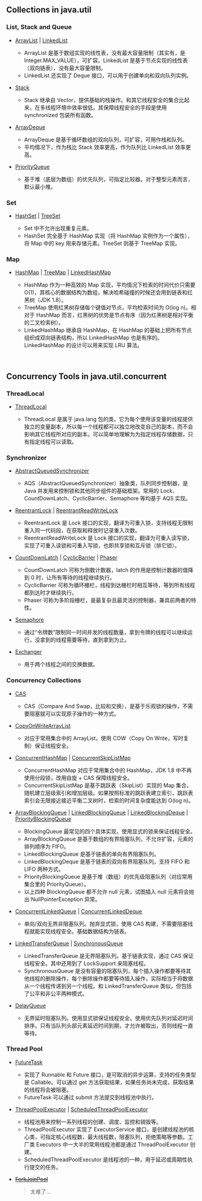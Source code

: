 ## Collections in java.util

### List, Stack and Queue

* [ArrayList](https://github.com/Augustvic/JavaSourceCodeAnalysis/blob/master/md/Collections/ArrayList.md) | [LinkedList](https://github.com/Augustvic/JavaSourceCodeAnalysis/blob/master/md/Collections/LinkedList.md)

  - ArrayList 是基于数组实现的线性表，没有最大容量限制（其实有，是 Integer.MAX_VALUE），可扩容。LinkedList 是基于节点实现的线性表（双向链表），没有最大容量限制。
  - LinkedList 还实现了 Deque 接口，可以用于创建单向和双向队列实例。

* [Stack](https://github.com/Augustvic/JavaSourceCodeAnalysis/blob/master/md/Collections/Stack.md)

  - Stack 继承自 Vector，提供基础的栈操作。和其它线程安全的集合比起来，在多线程环境中效率很低。其保障线程安全的手段是使用 synchronized 包装所有函数。

* [ArrayDeque](https://github.com/Augustvic/JavaSourceCodeAnalysis/blob/master/md/Collections/ArrayDeque.md)

  - ArrayDeque 是基于循环数组的双向队列，可扩容，可用作栈和队列。
  - 平均情况下，作为栈比 Stack 效率更高，作为队列比 LinkedList 效率更高。

* [PriorityQueue](https://github.com/Augustvic/JavaSourceCodeAnalysis/blob/master/md/Collections/PriorityQueue.md)

  - 基于堆（底层为数组）的优先队列，可指定比较器。对于整型元素而言，默认最小堆。

### Set

* [HashSet](https://github.com/Augustvic/JavaSourceCodeAnalysis/blob/master/md/Collections/HashSet.md) | [TreeSet](https://github.com/Augustvic/JavaSourceCodeAnalysis/blob/master/md/Collections/TreeSet.md)

  - Set 中不允许出现重复元素。
  - HashSet 完全基于 HashMap 实现（将 HashMap 实例作为一个属性），将 Map 中的 key 用来存储元素。TreeSet 则基于 TreeMap 实现。

### Map

* [HashMap](https://github.com/Augustvic/JavaSourceCodeAnalysis/blob/master/md/Collections/HashMap.md) | [TreeMap](https://github.com/Augustvic/JavaSourceCodeAnalysis/blob/master/md/Collections/TreeMap.md) | [LinkedHashMap](https://github.com/Augustvic/JavaSourceCodeAnalysis/blob/master/md/Collections/LinkedHashMap.md)

  - HashMap 作为一种高效的 Map 实现，平均情况下检索的时间代价只需要 O(1)，其核心的数据结构为数组，解决哈希碰撞的时候还会用到链表和红黑树（JDK 1.8）。
  - TreeMap 使用红黑树存储每个键值对节点，平均检索时间为 O(log n)。相对于 HashMap 而言，红黑树的优势是节点有序（因为红黑树是相对平衡的二叉检索树）。
  - LinkedHashMap 继承自 HashMap，在 HashMap 的基础上把所有节点组织成双向链表结构，所以 LinkedHashMap 也是有序的。LinkedHashMap 的设计可以用来实现 LRU 算法。

&nbsp;

## Concurrency Tools in java.util.concurrent

### ThreadLocal

* [ThreadLocal](https://github.com/Augustvic/JavaSourceCodeAnalysis/blob/master/md/JUC/ThreadLocal.md)

  - ThreadLocal 是属于 java.lang 包的类。它为每个使用该变量的线程提供独立的变量副本，所以每一个线程都可以独立地改变自己的副本，而不会影响其它线程所对应的副本。可以简单地理解为为指定线程存储数据，只有指定线程可以读取。

### Synchronizer

* [AbstractQueuedSynchronizer](https://github.com/Augustvic/JavaSourceCodeAnalysis/blob/master/md/JUC/AbstractQueuedSynchronizer.md)

  - AQS（AbstractQueuedSynchronizer）抽象类，队列同步控制器，是 Java 并发用来控制锁和其他同步组件的基础框架。常用的 Lock、CountDownLatch、CyclicBarrier、Semaphore 等均基于 AQS 实现。

* [ReentrantLock](https://github.com/Augustvic/JavaSourceCodeAnalysis/blob/master/md/JUC/ReentrantLock.md) | [ReentrantReadWriteLock](https://github.com/Augustvic/JavaSourceCodeAnalysis/blob/master/md/JUC/ReentrantReadWriteLock.md)

  - ReentrantLock 是 Lock 接口的实现，翻译为可重入锁，支持线程无限制重入同一代码段，在获取和释放时记录重入次数。
  - ReentrantReadWriteLock 是 Lock 接口的实现，翻译为可重入读写锁，实现了可重入读锁和可重入写锁，也即共享锁和互斥锁（排它锁）。

* [CountDownLatch](https://github.com/Augustvic/JavaSourceCodeAnalysis/blob/master/md/JUC/CountDownLatch.md) | [CyclicBarrier](https://github.com/Augustvic/JavaSourceCodeAnalysis/blob/master/md/JUC/CyclicBarrier.md) | [Phaser](https://github.com/Augustvic/JavaSourceCodeAnalysis/blob/master/md/JUC/Phaser.md)

  - CountDownLatch 可称为倒数计数器，latch 的作用是控制计数器的值降到 0 时，让所有等待的线程继续执行。
  - CyclicBarrier 可称为循环栅栏，线程到达栅栏时相互等待，等到所有线程都到达时才继续执行。
  - Phaser 可称为多阶段栅栏，是最复杂且最灵活的控制器，兼具前两者的特性。

* [Semaphore](https://github.com/Augustvic/JavaSourceCodeAnalysis/blob/master/md/JUC/Semaphore.md)

  - 通过“令牌数”限制同一时间并发的线程数量，拿到令牌的线程可以继续运行，没拿到的线程需要等待，直到拿到为止。

* [Exchanger](https://github.com/Augustvic/JavaSourceCodeAnalysis/blob/master/md/JUC/Exchanger.md)

  - 用于两个线程之间的交换数据。

### Concurrency Collections

* [CAS](https://github.com/Augustvic/JavaSourceCodeAnalysis/blob/master/md/JUC/CAS.md)

  - CAS（Compare And Swap，比较和交换），是基于乐观锁的操作，不需要阻塞就可以实现原子操作的一种方式。

* [CopyOnWriteArrayList](https://github.com/Augustvic/JavaSourceCodeAnalysis/blob/master/md/JUC/JUCCollections/CopyOnWriteArrayList.md)

  - 对应于常用集合中的 ArrayList，使用 COW（Copy On Write，写时复制）保证线程安全。

* [ConcurrentHashMap](https://github.com/Augustvic/JavaSourceCodeAnalysis/blob/master/md/JUC/JUCCollections/ConcurrentHashMap.md) | [ConcurrentSkipListMap](https://github.com/Augustvic/JavaSourceCodeAnalysis/blob/master/md/JUC/JUCCollections/ConcurrentSkipListMap.md)

  - ConcurrentHashMap 对应于常用集合中的 HashMap，JDK 1.8 中不再使用分段锁，改用自旋 + CAS 保障线程安全。
  - ConcurrentSkipListMap 是基于跳跃表（SkipList）实现的 Map 集合，随机建立层级索引和增加层级。如果按照标准的跳跃表建立索引，跳跃表索引会无限接近接近平衡二叉树时，检索的时间复杂度能达到 O(log n)。

* [ArrayBlockingQueue](https://github.com/Augustvic/JavaSourceCodeAnalysis/blob/master/md/JUC/JUCCollections/ArrayBlockingQueue.md) | [LinkedBlockingQueue](https://github.com/Augustvic/JavaSourceCodeAnalysis/blob/master/md/JUC/JUCCollections/LinkedBlockingQueue.md) | [LinkedBlockingDeque](https://github.com/Augustvic/JavaSourceCodeAnalysis/blob/master/md/JUC/JUCCollections/LinkedBlockingDeque.md) | [PriorityBlockingQueue](https://github.com/Augustvic/JavaSourceCodeAnalysis/blob/master/md/JUC/JUCCollections/PriorityBlockingQueue.md)

  - BlockingQueue 最常见的四个具体实现，使用显式的锁来保证线程安全。
  - ArrayBlockingQueue 是基于数组的有界阻塞队列，不允许扩容，元素的排列顺序为 FIFO。
  - LinkedBlockingQueue 是基于链表的单向有界阻塞队列。
  - LinkedBlockingDeque 是基于链表的双向有界阻塞队列，支持 FIFO 和 LIFO 两种方式。
  - PriorityBlockingQueue 是基于堆（数组）的优先级阻塞队列（对应常用集合里的 PriorityQueue）。
  - 以上四种 BlockingQueue 都不允许 null 元素，试图插入 null 元素将会抛出 NullPointerException 异常。

* [ConcurrentLinkedQueue](https://github.com/Augustvic/JavaSourceCodeAnalysis/blob/master/md/JUC/JUCCollections/ConcurrentLinkedQueue.md) | [ConcurrentLinkedDeque](https://github.com/Augustvic/JavaSourceCodeAnalysis/blob/master/md/JUC/JUCCollections/ConcurrentLinkedDeque.md)

  - 单向/双向无界非阻塞队列。抛弃显式锁，使用 CAS 构建，不需要阻塞线程就能实现线程安全。基础数据结构为链表。

* [LinkedTransferQueue](https://github.com/Augustvic/JavaSourceCodeAnalysis/blob/master/md/JUC/JUCCollections/LinkedTransferQueue.md) | [SynchronousQueue](https://github.com/Augustvic/JavaSourceCodeAnalysis/blob/master/md/JUC/JUCCollections/SynchronousQueue.md)

  - LinkedTransferQueue 是无界阻塞队列。基于链表实现，通过 CAS 保证线程安全。其中还用到了 LockSupport 来阻塞线程。
  - SynchronousQueue 是没有容量的阻塞队列，每个插入操作都要等待其他线程的删除操作，每个删除操作都要等待插入操作，实际相当于将数据从一个线程传递到另一个线程。和 LinkedTransferQueue 类似，但包括了公平和非公平两种模式。

* [DelayQueue](https://github.com/Augustvic/JavaSourceCodeAnalysis/blob/master/md/JUC/JUCCollections/DelayQueue.md)

  - 无界延时阻塞队列。使用显式锁保证线程安全。使用优先队列对延迟时间排序。只有当队列头部元素延迟时间到期，才允许被取出，否则线程一直等待。

### Thread Pool

* [FutureTask](https://github.com/Augustvic/JavaSourceCodeAnalysis/blob/master/md/JUC/FutureTask.md)

  - 实现了 Runnable 和 Future 接口，是可取消的异步运算，支持的任务类型是 Callable。可以通过 get 方法获取结果，如果任务尚未完成，获取结果的线程将会被阻塞。
  - FutureTask 可以通过 submit 方法提交到线程池中执行。

* [ThreadPoolExecutor](https://github.com/Augustvic/JavaSourceCodeAnalysis/blob/master/md/JUC/ThreadPoolExecutor.md) | [ScheduledThreadPoolExecutor](https://github.com/Augustvic/JavaSourceCodeAnalysis/blob/master/md/JUC/ScheduledThreadPoolExecutor.md)

  - 线程池用来控制一系列线程的创建、调度、监控和销毁等。
  - ThreadPoolExecutor 实现了 ExecutorService 接口，是创建线程池的核心类，可指定核心线程数，最大线程数，阻塞队列，拒绝策略等参数。工厂类 Executors 中一大半的常用线程池都是通过 ThreadPoolExecutor 创建。
  - ScheduledThreadPoolExecutor 是线程池的一种，用于延迟或周期性执行提交的任务。

* [~~ForkJoinPool~~](https://github.com/Augustvic/JavaSourceCodeAnalysis/blob/master/md/JUC/ForkJoinPool.md)

    > 太难了...
